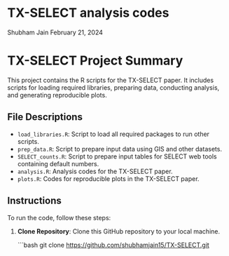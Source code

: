 TX-SELECT analysis codes
================
Shubham Jain
February 21, 2024

# TX-SELECT Project Summary

This project contains the R scripts for the TX-SELECT paper. It includes
scripts for loading required libraries, preparing data, conducting
analysis, and generating reproducible plots.

## File Descriptions

- `load_libraries.R`: Script to load all required packages to run other
  scripts.
- `prep_data.R`: Script to prepare input data using GIS and other
  datasets.
- `SELECT_counts.R`: Script to prepare input tables for SELECT web tools
  containing default numbers.
- `analysis.R`: Analysis codes for the TX-SELECT paper.
- `plots.R`: Codes for reproducible plots in the TX-SELECT paper.

## Instructions

To run the code, follow these steps:

1.  **Clone Repository**: Clone this GitHub repository to your local
    machine.

    \`\`\`bash git clone
    <https://github.com/shubhamjain15/TX-SELECT.git>
